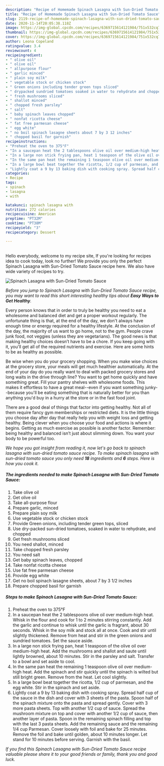 ```yaml
---
description: "Recipe of Homemade Spinach Lasagna with Sun-Dried Tomato Sauce"
title: "Recipe of Homemade Spinach Lasagna with Sun-Dried Tomato Sauce"
slug: 2119-recipe-of-homemade-spinach-lasagna-with-sun-dried-tomato-sauce
date: 2020-11-14T20:05:38.118Z
image: https://img-global.cpcdn.com/recipes/6369715614121984/751x532cq70/spinach-lasagna-with-sun-dried-tomato-sauce-recipe-main-photo.jpg
thumbnail: https://img-global.cpcdn.com/recipes/6369715614121984/751x532cq70/spinach-lasagna-with-sun-dried-tomato-sauce-recipe-main-photo.jpg
cover: https://img-global.cpcdn.com/recipes/6369715614121984/751x532cq70/spinach-lasagna-with-sun-dried-tomato-sauce-recipe-main-photo.jpg
author: Leona Copeland
ratingvalue: 3.4
reviewcount: 4
recipeingredient:
- " olive oil"
- " olive oil"
- " allpurpose flour"
- " garlic minced"
- " plain soy milk"
- " vegetable stock or chicken stock"
- " Green onions including tender green tops sliced"
- " drypacked sundried tomatoes soaked in water to rehydrate and chopped"
- " fresh mushrooms sliced"
- " shallot minced"
- " chopped fresh parsley"
- " salt"
- " baby spinach leaves chopped"
- " nonfat ricotta cheese"
- " fat free parmesan cheese"
- " egg white"
- " no boil spinach lasagne sheets about 7 by 3 12 inches"
- " chopped basil for garnish"
recipeinstructions:
- "Preheat the oven to 375°F"
- "In a saucepan heat the 2 tablespoons olive oil over medium-high heat. Whisk in the flour and cook for 1 to 2 minutes stirring constantly. Add the garlic and continue to whisk until the garlic is fragrant, about 30 seconds. Whisk in the soy milk and stock all at once. Cook and stir until slightly thickened. Remove from heat and stir in the green onions and sundried tomatoes. Set the sauce aside."
- "In a large non stick frying pan, heat 1 teaspoon of the olive oil over medium-high heat. Add the mushrooms and shallot and saute until lightly browned, about 10 minutes. Stir in the parsley and salt. Transfer to a bowl and set aside to cool."
- "In the same pan heat the remaining 1 teaspoon olive oil over medium-high heat. Add the spinach and stir quickly until the spinach is wilted but still bright green. Remove from the heat. Let cool slightly."
- "In a large bowl beat together the ricotta, 1/2 cup of parmesan, and the egg white. Stir in the spinach and set aside."
- "Lightly coat a 9 by 13 baking dish with cooking spray. Spread half cup of the sauce in the dish and cover with 3 sheets of the pasta. Spoon half of the spinach mixture onto the pasta and spread gently. Cover with 3 more pasta sheets. Top with another 1/2 cup of sauce. Spread the mushroom mixture on top and cover with another 1/2 cup of sauce, then another layer of pasta. Spoon in the remaining spinach filling and top with the last 3 pasta sheets. Add the remaining sauce and the remaining 1/4 cup Parmesan. Cover loosely with foil and bake for 25 minutes. Remove the foil and bake until golden, about 10 minutes longer. Let stand for 10 minutes before serving. Garnish with the basil."
categories:
- Recipe
tags:
- spinach
- lasagna
- with

katakunci: spinach lasagna with 
nutrition: 272 calories
recipecuisine: American
preptime: "PT32M"
cooktime: "PT38M"
recipeyield: "3"
recipecategory: Dessert

---
```

<br>
Hello everybody, welcome to my recipe site, If you're looking for recipes idea to cook today, look no further! We provide you only the perfect Spinach Lasagna with Sun-Dried Tomato Sauce recipe here. We also have wide variety of recipes to try.
<br>


![Spinach Lasagna with Sun-Dried Tomato Sauce](https://img-global.cpcdn.com/recipes/6369715614121984/751x532cq70/spinach-lasagna-with-sun-dried-tomato-sauce-recipe-main-photo.jpg)

<i>Before you jump to Spinach Lasagna with Sun-Dried Tomato Sauce recipe, you may want to read this short interesting healthy tips about <strong>Easy Ways to Get Healthy</strong>.</i>

Every person knows that in order to truly be healthy you need to eat a wholesome and balanced diet and get a proper workout regularly. The unfortunate thing is that, at the end of the day, we don't always have enough time or energy required for a healthy lifestyle. At the conclusion of the day, the majority of us want to go home, not to the gym. People crave junk food, not veggies (unless they are vegetarians). The good news is that making healthy choices doesn’t have to be a chore. If you keep going with it, you'll get all of the required nutrients and exercise. Here are some hints to be as healthy as possible.

Be wise when you do your grocery shopping. When you make wise choices at the grocery store, your meals will get much healthier automatically. At the end of your day do you really want to deal with packed grocery stores and long waits in the drive through line? You want to get home quickly and have something great. Fill your pantry shelves with wholesome foods. This makes it effortless to have a great meal--even if you want something junky--because you'll be eating something that is naturally better for you than anything you'd buy in a hurry at the store or in the fast food joint.

There are a good deal of things that factor into getting healthy. Not all of them require fancy gym memberships or restricted diets. It is the little things you choose day after day that really help you with weight loss and getting healthy. Being clever when you choose your food and actions is where it begins. Getting as much exercise as possible is another factor. Remember: being healthy and balanced isn’t just about slimming down. You want your body to be powerful too. 


<i>We hope you got insight from reading it, now let's go back to spinach lasagna with sun-dried tomato sauce recipe. To make spinach lasagna with sun-dried tomato sauce you only need <strong>18</strong> ingredients and <strong>6</strong> steps. Here is how you cook it.
</i>

##### The ingredients needed to make Spinach Lasagna with Sun-Dried Tomato Sauce:

1. Take  olive oil
1. Get  olive oil
1. Take  all-purpose flour
1. Prepare  garlic, minced
1. Prepare  plain soy milk
1. Use  vegetable stock or chicken stock
1. Provide  Green onions, including tender green tops, sliced
1. Use  dry-packed sun-dried tomatoes, soaked in water to rehydrate, and chopped
1. Get  fresh mushrooms sliced
1. You need  shallot, minced
1. Take  chopped fresh parsley
1. You need  salt
1. Get  baby spinach leaves, chopped
1. Take  nonfat ricotta cheese
1. Use  fat free parmesan cheese
1. Provide  egg white
1. Get  no boil spinach lasagne sheets, about 7 by 3 1/2 inches
1. Prepare  chopped basil for garnish


##### Steps to make Spinach Lasagna with Sun-Dried Tomato Sauce:

1. Preheat the oven to 375°F
1. In a saucepan heat the 2 tablespoons olive oil over medium-high heat. Whisk in the flour and cook for 1 to 2 minutes stirring constantly. Add the garlic and continue to whisk until the garlic is fragrant, about 30 seconds. Whisk in the soy milk and stock all at once. Cook and stir until slightly thickened. Remove from heat and stir in the green onions and sundried tomatoes. Set the sauce aside.
1. In a large non stick frying pan, heat 1 teaspoon of the olive oil over medium-high heat. Add the mushrooms and shallot and saute until lightly browned, about 10 minutes. Stir in the parsley and salt. Transfer to a bowl and set aside to cool.
1. In the same pan heat the remaining 1 teaspoon olive oil over medium-high heat. Add the spinach and stir quickly until the spinach is wilted but still bright green. Remove from the heat. Let cool slightly.
1. In a large bowl beat together the ricotta, 1/2 cup of parmesan, and the egg white. Stir in the spinach and set aside.
1. Lightly coat a 9 by 13 baking dish with cooking spray. Spread half cup of the sauce in the dish and cover with 3 sheets of the pasta. Spoon half of the spinach mixture onto the pasta and spread gently. Cover with 3 more pasta sheets. Top with another 1/2 cup of sauce. Spread the mushroom mixture on top and cover with another 1/2 cup of sauce, then another layer of pasta. Spoon in the remaining spinach filling and top with the last 3 pasta sheets. Add the remaining sauce and the remaining 1/4 cup Parmesan. Cover loosely with foil and bake for 25 minutes. Remove the foil and bake until golden, about 10 minutes longer. Let stand for 10 minutes before serving. Garnish with the basil.


<i>If you find this Spinach Lasagna with Sun-Dried Tomato Sauce recipe valuable please share it to your good friends or family, thank you and good luck.</i>
